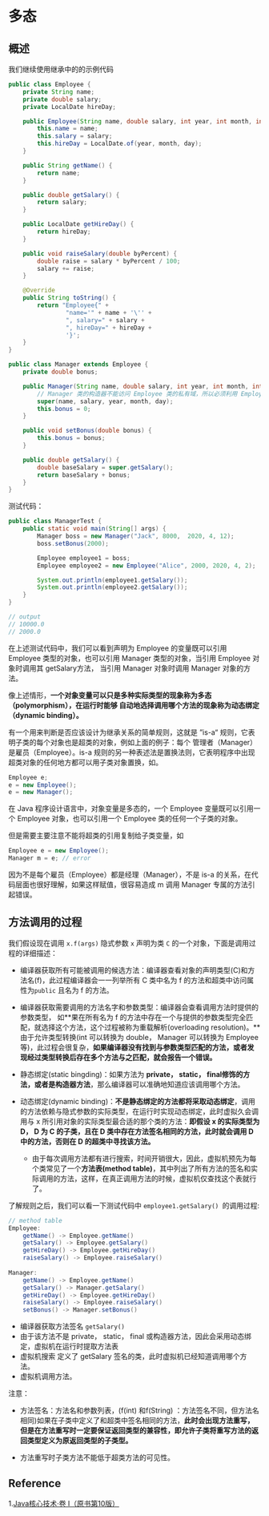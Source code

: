 # 多态

## 概述

我们继续使用继承中的的示例代码

```java
public class Employee {
    private String name;
    private double salary;
    private LocalDate hireDay;

    public Employee(String name, double salary, int year, int month, int day) {
        this.name = name;
        this.salary = salary;
        this.hireDay = LocalDate.of(year, month, day);
    }

    public String getName() {
        return name;
    }

    public double getSalary() {
        return salary;
    }

    public LocalDate getHireDay() {
        return hireDay;
    }

    public void raiseSalary(double byPercent) {
        double raise = salary * byPercent / 100;
        salary += raise;
    }

    @Override
    public String toString() {
        return "Employee{" +
                "name='" + name + '\'' +
                ", salary=" + salary +
                ", hireDay=" + hireDay +
                '}';
    }
}
```

```java
public class Manager extends Employee {
    private double bonus;

    public Manager(String name, double salary, int year, int month, int day) {
        // Manager 类的构造器不能访问 Employee 类的私有域，所以必须利用 Employee 类的构造器对这部分私有域进行初始化， 且使用 super 调用构造器的语句必须是子类构造器的第一条语句。
        super(name, salary, year, month, day);
        this.bonus = 0;
    }

    public void setBonus(double bonus) {
        this.bonus = bonus;
    }

    public double getSalary() {
        double baseSalary = super.getSalary();
        return baseSalary + bonus;
    }
}
```

测试代码：

```java
public class ManagerTest {
    public static void main(String[] args) {
        Manager boss = new Manager("Jack", 8000,  2020, 4, 12);
        boss.setBonus(2000);

        Employee employee1 = boss;
        Employee employee2 = new Employee("Alice", 2000, 2020, 4, 2);

        System.out.println(employee1.getSalary());
        System.out.println(employee2.getSalary());
    }
}
```

```java
// output
// 10000.0
// 2000.0
```



在上述测试代码中，我们可以看到声明为 Employee 的变量既可以引用 Employee 类型的对象，也可以引用 Manager 类型的对象，当引用 Employee 对象时调用其 getSalary方法， 当引用 Manager 对象时调用 Manager 对象的方法。

像上述情形，**一个对象变量可以只是多种实际类型的现象称为多态（polymorphism），在运行时能够 自动地选择调用哪个方法的现象称为动态绑定（dynamic binding）。**

有一个用来判断是否应该设计为继承关系的简单规则，这就是 ”is-a“ 规则，它表明子类的每个对象也是超类的对象，例如上面的例子：每个 管理者（Manager）是雇员（Employee）。is-a 规则的另一种表述法是置换法则，它表明程序中出现超类对象的任何地方都可以用子类对象置换，如。

```java
Employee e;
e = new Employee();
e = new Manager();
```

在 Java 程序设计语言中，对象变量是多态的，一个 Employee 变量既可以引用一个 Employee 对象，也可以引用一个 Employee 类的任何一个子类的对象。

但是需要主要注意不能将超类的引用复制给子类变量，如

```java
Employee e = new Employee();
Manager m = e; // error
```

因为不是每个雇员（Employee）都是经理（Manager），不是 is-a 的关系，在代码层面也很好理解，如果这样赋值，很容易造成 m 调用 Manager 专属的方法引起错误。

## 方法调用的过程

我们假设现在调用 `x.f(args)` 隐式参数 `x` 声明为类 `C` 的一个对象，下面是调用过程的详细描述：

- 编译器获取所有可能被调用的候选方法：编译器查看对象的声明类型(C)和方法名(f)，此过程编译器会一一列举所有 C 类中名为 f 的方法和超类中访问属性为`public` 且名为 f 的方法。
- 编译器获取需要调用的方法名字和参数类型：编译器会查看调用方法时提供的参数类型， 如**果在所有名为 f 的方法中存在一个与提供的参数类型完全匹配，就选择这个方法，这个过程被称为重载解析(overloading resolution)。**由于允许类型转换(int 可以转换为 double， Manager 可以转换为 Employee等)，此过程会很复杂，**如果编译器没有找到与参数类型匹配的方法，或者发现经过类型转换后存在多个方法与之匹配，就会报告一个错误。**

- 静态绑定(static bingding)：如果方法为 **private， static， final修饰的方法，或者是构造器方法**，那么编译器可以准确地知道应该调用哪个方法。
- 动态绑定(dynamic binding)：**不是静态绑定的方法都将采取动态绑定**，调用的方法依赖与隐式参数的实际类型，在运行时实现动态绑定，此时虚拟久会调用与 x 所引用对象的实际类型最合适的那个类的方法：**即假设 x 的实际类型为 D， D 为 C 的子类，且在 D 类中存在方法签名相同的方法，此时就会调用 D 中的方法，否则在 D 的超类中寻找该方法。**
  - 由于每次调用方法都有进行搜索，时间开销很大，因此，虚拟机预先为每个类常见了一个**方法表(method table)**，其中列出了所有方法的签名和实际调用的方法，这样，在真正调用方法的时候，虚拟机仅查找这个表就行了。

了解规则之后，我们可以看一下测试代码中 `employee1.getSalary() `的调用过程:

```java
// method table
Employee:
	getName() -> Employee.getName()
	getSalary() -> Employee.getSalary()
	getHireDay() -> Employee.getHireDay()
	raiseSalary() -> Employee.raiseSalary()
	
Manager:
	getName() -> Employee.getName()
	getSalary() -> Manager.getSalary()
	getHireDay() -> Employee.getHireDay()
	raiseSalary() -> Employee.raiseSalary()
	setBonus() -> Manager.setBonus()
```

- 编译器获取方法签名 `getSalary()`
- 由于该方法不是 private， static， final 或构造器方法，因此会采用动态绑定，虚拟机在运行时提取方法表
- 虚拟机搜索 定义了 getSalary 签名的类，此时虚拟机已经知道调用哪个方法。
- 虚拟机调用方法。

注意：

- 方法签名：方法名和参数列表，(f(int) 和f(String) ：方法签名不同，但方法名相同)如果在子类中定义了和超类中签名相同的方法，**此时会出现方法重写，但是在方法重写时一定要保证返回类型的兼容性，即允许子类将重写方法的返回类型定义为原返回类型的子类型。**

- 方法重写时子类方法不能低于超类方法的可见性。

  

## Reference

1.[Java核心技术·卷 I（原书第10版）](https://book.douban.com/subject/26880667/)